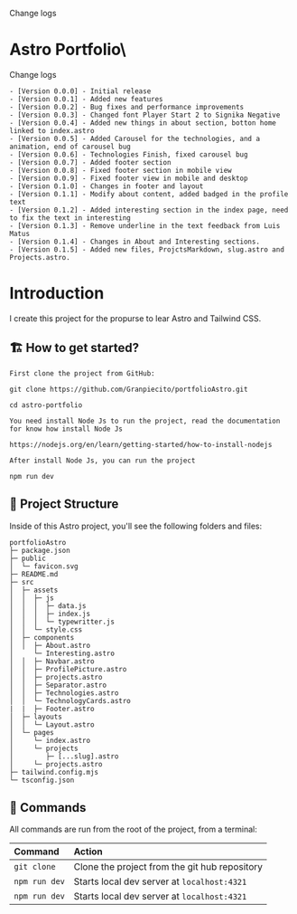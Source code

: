 
Change logs
# Astro Portfolio\

Change logs
```
- [Version 0.0.0] - Initial release
- [Version 0.0.1] - Added new features
- [Version 0.0.2] - Bug fixes and performance improvements
- [Version 0.0.3] - Changed font Player Start 2 to Signika Negative
- [Version 0.0.4] - Added new things in about section, botton home linked to index.astro
- [Version 0.0.5] - Added Carousel for the technologies, and a animation, end of carousel bug
- [Version 0.0.6] - Technologies Finish, fixed carousel bug
- [Version 0.0.7] - Added footer section
- [Version 0.0.8] - Fixed footer section in mobile view
- [Version 0.0.9] - Fixed footer view in mobile and desktop 
- [Version 0.1.0] - Changes in footer and layout
- [Version 0.1.1] - Modify about content, added badged in the profile text
- [Version 0.1.2] - Added interesting section in the index page, need to fix the text in interesting
- [Version 0.1.3] - Remove underline in the text feedback from Luis Matus
- [Version 0.1.4] - Changes in About and Interesting sections.
- [Version 0.1.5] - Added new files, ProjctsMarkdown, slug.astro and Projects.astro.
```

# Introduction

I create this project for the propurse to lear Astro and Tailwind CSS.


## 🏗️ How to get started?

```
First clone the project from GitHub:

git clone https://github.com/Granpiecito/portfolioAstro.git

cd astro-portfolio

You need install Node Js to run the project, read the documentation for know how install Node Js

https://nodejs.org/en/learn/getting-started/how-to-install-nodejs

After install Node Js, you can run the project

npm run dev

```

## 📂 Project Structure

Inside of this Astro project, you'll see the following folders and files:

```
portfolioAstro
├─ package.json
├─ public
│  └─ favicon.svg
├─ README.md
├─ src
│  ├─ assets
│  │  ├─ js
│  │  │  ├─ data.js
│  │  │  ├─ index.js
│  │  │  └─ typewritter.js
│  │  └─ style.css
│  ├─ components
│  │  ├─ About.astro
│     └─ Interesting.astro
│  │  ├─ Navbar.astro
│  │  ├─ ProfilePicture.astro
│  │  ├─ projects.astro
│  │  ├─ Separator.astro
│  │  ├─ Technologies.astro
│  │  └─ TechnologyCards.astro
|  |  ├─ Footer.astro
│  ├─ layouts
│  │  └─ Layout.astro
│  └─ pages
│     └─ index.astro
│     └─ projects
│        ├─ [...slug].astro
│     └─ projects.astro
├─ tailwind.config.mjs
└─ tsconfig.json

```

## 🧞 Commands

All commands are run from the root of the project, from a terminal:

| Command                   | Action                                           |
| :------------------------ | :----------------------------------------------- |
| `git clone`               | Clone the project from the git hub repository    |
| `npm run dev`             | Starts local dev server at `localhost:4321`      |
| `npm run dev`             | Starts local dev server at `localhost:4321`      |

